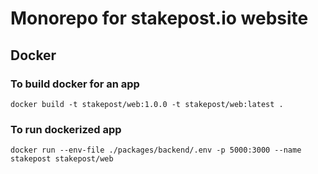 # Monorepo for stakepost.io website

## Docker

### To build docker for an app

```
docker build -t stakepost/web:1.0.0 -t stakepost/web:latest .
```

### To run dockerized app

```
docker run --env-file ./packages/backend/.env -p 5000:3000 --name stakepost stakepost/web
```